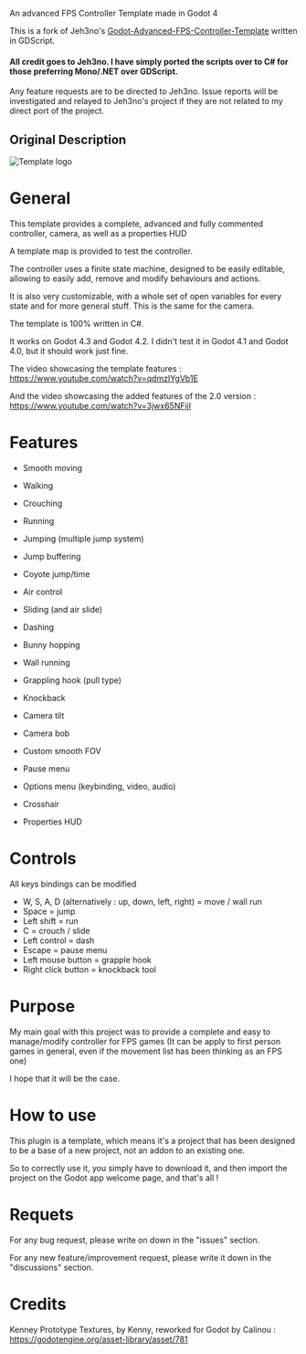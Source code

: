 
An advanced FPS Controller Template made in Godot 4

This is a fork of Jeh3no's [Godot-Advanced-FPS-Controller-Template](github.com/Jeh3no/Godot-Advanced-FPS-Controller-Template) written in GDScript.
#### All credit goes to Jeh3no. I have simply ported the scripts over to C# for those preferring Mono/.NET over GDScript.
Any feature requests are to be directed to Jeh3no. Issue reports will be investigated and relayed to Jeh3no's project if they are not related to my direct port of the project. 

## **Original Description**

![Template logo](Arts/TemplateImages/Logo.png)


# **General**


This template provides a complete, advanced and fully commented controller, camera, as well as a properties HUD

A template map is provided to test the controller.

The controller uses a finite state machine, designed to be easily editable, allowing to easily add, remove and modify behaviours and actions.

It is also very customizable, with a whole set of open variables for every state and for more general stuff. This is the same for the camera.

The template is 100% written in C#.

It works on Godot 4.3 and Godot 4.2.
I didn't test it in Godot 4.1 and Godot 4.0, but it should work just fine.

The video showcasing the template features : https://www.youtube.com/watch?v=qdmzIYgVb1E

And the video showcasing the added features of the 2.0 version : https://www.youtube.com/watch?v=3jwx65NFijI


# **Features**


 - Smooth moving
 - Walking
 - Crouching
 - Running
 - Jumping (multiple jump system)
 - Jump buffering
 - Coyote jump/time
 - Air control
 - Sliding (and air slide)
 - Dashing
 - Bunny hopping
 - Wall running
 - Grappling hook (pull type)
 - Knockback

 - Camera tilt
 - Camera bob
 - Custom smooth FOV

 - Pause menu
 - Options menu (keybinding, video, audio)
 - Crosshair
 - Properties HUD


# **Controls**


All keys bindings can be modified

- W, S, A, D (alternatively : up, down, left, right) = move / wall run
- Space = jump
- Left shift = run
- C = crouch / slide
- Left control = dash
- Escape = pause menu
- Left mouse button = grapple hook
- Right click button = knockback tool


# **Purpose**


My main goal with this project was to provide a complete and easy to manage/modify controller for FPS games (It can be apply to first person games in general, even if the movement list has been thinking as an FPS one)

I hope that it will be the case.


# **How to use**


This plugin is a template, which means it's a project that has been designed to be a base of a new project, not an addon to an existing one.

So to correctly use it, you simply have to download it, and then import the project on the Godot app welcome page, and that's all !


# **Requets**

For any bug request, please write on down in the "issues" section.

For any new feature/improvement request, please write it down in the "discussions" section.


# **Credits**

Kenney Prototype Textures, by Kenny, reworked for Godot by Calinou : https://godotengine.org/asset-library/asset/781
 
 
